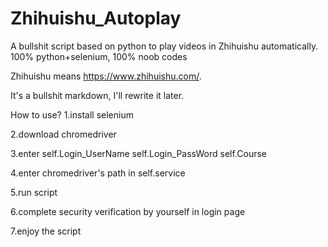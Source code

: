 # Zhihuishu_Autoplay
A bullshit script based on python to play videos in Zhihuishu automatically.
100% python+selenium, 100% noob codes

Zhihuishu means https://www.zhihuishu.com/.

It's a bullshit markdown, I'll rewrite it later.

How to use?
1.install selenium

2.download chromedriver

3.enter self.Login_UserName
        self.Login_PassWord
        self.Course

4.enter chromedriver's path in self.service

5.run script

6.complete security verification by yourself in login page

7.enjoy the script

